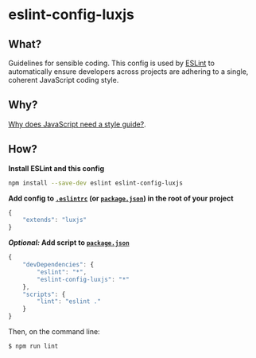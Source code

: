 eslint-config-luxjs
===================

## What?

Guidelines for sensible coding. This config is used by [ESLint][eslint-site] to automatically ensure developers across projects are adhering to a single, coherent JavaScript coding style.

## Why?

[Why does JavaScript need a style guide?](https://github.com/airbnb/javascript/issues/102).

## How?

**Install ESLint and this config**

```sh
npm install --save-dev eslint eslint-config-luxjs
```

**Add config to [`.eslintrc`][eslint-extends] (or [`package.json`][eslint-package]) in the root of your project**

```js
{
    "extends": "luxjs"
}
```

**_Optional:_ Add script to [`package.json`][package-json-scripts]**

```js
{
    "devDependencies": {
        "eslint": "*",
        "eslint-config-luxjs": "*"
    },
    "scripts": {
        "lint": "eslint ."
    }
}
```

Then, on the command line:

```sh
$ npm run lint
```

[eslint-site]: http://eslint.org/
[eslint-extends]: http://eslint.org/docs/developer-guide/shareable-configs#using-a-shareable-config
[eslint-package]: http://eslint.org/docs/user-guide/configuring#configuration-file-formats
[package-json-scripts]: https://docs.npmjs.com/misc/scripts
